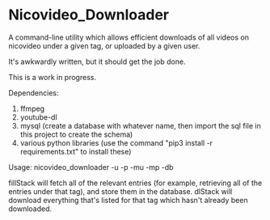 # Nicovideo_Downloader
A command-line utility which allows efficient downloads of all videos on nicovideo under a given tag, or uploaded by a given user.

It's awkwardly written, but it should get the job done. 

This is a work in progress.

Dependencies:
1. ffmpeg
2. youtube-dl
3. mysql (create a database with whatever name, then import the sql file in this project to create the schema)
4. various python libraries (use the command "pip3 install -r requirements.txt" to install these)

Usage:
nicovideo_downloader <Tag or Channel> <dlStack or fillStack> <the specific tag or channel user id you want to download from> -u <your nicovideo username> -p <your nicovideo password> -mu <mysql login username> -mp <mysql login password> -db <database name that you created>
  
fillStack will fetch all of the relevant entries (for example, retrieving all of the entries under that tag), and store them in the database.
dlStack will download everything that's listed for that tag which hasn't already been downloaded.
